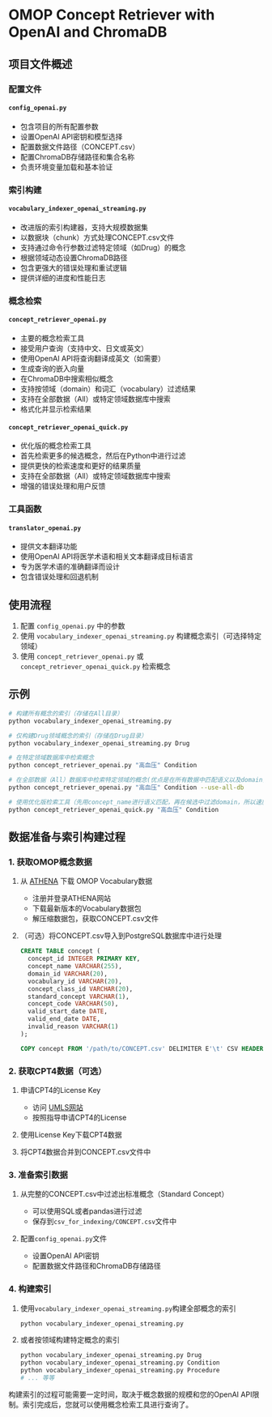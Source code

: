 # OMOP Concept Retriever with OpenAI and ChromaDB

## 项目文件概述

### 配置文件

#### `config_openai.py`
- 包含项目的所有配置参数
- 设置OpenAI API密钥和模型选择
- 配置数据文件路径（CONCEPT.csv）
- 配置ChromaDB存储路径和集合名称
- 负责环境变量加载和基本验证

### 索引构建

#### `vocabulary_indexer_openai_streaming.py`
- 改进版的索引构建器，支持大规模数据集
- 以数据块（chunk）方式处理CONCEPT.csv文件
- 支持通过命令行参数过滤特定领域（如Drug）的概念
- 根据领域动态设置ChromaDB路径
- 包含更强大的错误处理和重试逻辑
- 提供详细的进度和性能日志

### 概念检索

#### `concept_retriever_openai.py`
- 主要的概念检索工具
- 接受用户查询（支持中文、日文或英文）
- 使用OpenAI API将查询翻译成英文（如需要）
- 生成查询的嵌入向量
- 在ChromaDB中搜索相似概念
- 支持按领域（domain）和词汇（vocabulary）过滤结果
- 支持在全部数据（All）或特定领域数据库中搜索
- 格式化并显示检索结果

#### `concept_retriever_openai_quick.py`
- 优化版的概念检索工具
- 首先检索更多的候选概念，然后在Python中进行过滤
- 提供更快的检索速度和更好的结果质量
- 支持在全部数据（All）或特定领域数据库中搜索
- 增强的错误处理和用户反馈

### 工具函数

#### `translator_openai.py`
- 提供文本翻译功能
- 使用OpenAI API将医学术语和相关文本翻译成目标语言
- 专为医学术语的准确翻译而设计
- 包含错误处理和回退机制

## 使用流程

1. 配置 `config_openai.py` 中的参数
2. 使用 `vocabulary_indexer_openai_streaming.py` 构建概念索引（可选择特定领域）
3. 使用 `concept_retriever_openai.py` 或 `concept_retriever_openai_quick.py` 检索概念

## 示例

```bash
# 构建所有概念的索引（存储在All目录）
python vocabulary_indexer_openai_streaming.py

# 仅构建Drug领域概念的索引（存储在Drug目录）
python vocabulary_indexer_openai_streaming.py Drug

# 在特定领域数据库中检索概念
python concept_retriever_openai.py "高血压" Condition

# 在全部数据（All）数据库中检索特定领域的概念(优点是在所有数据中匹配语义以及domain，精度高。缺点是慢，一次查询都有可能在3分钟以上。)
python concept_retriever_openai.py "高血压" Condition --use-all-db

# 使用优化版检索工具（先用concept_name进行语义匹配，再在候选中过滤domain，所以速度快。缺点是如果使用`--use-all-db`，候选concept中包含不匹配的domain，导致匹配的domain没有在候选中出现，也就是结果会不准确）
python concept_retriever_openai_quick.py "高血压" Condition
```

## 数据准备与索引构建过程

### 1. 获取OMOP概念数据

1. 从 [ATHENA](https://athena.ohdsi.org/) 下载 OMOP Vocabulary数据
   - 注册并登录ATHENA网站
   - 下载最新版本的Vocabulary数据包
   - 解压缩数据包，获取CONCEPT.csv文件

2. （可选）将CONCEPT.csv导入到PostgreSQL数据库中进行处理
   ```sql
   CREATE TABLE concept (
     concept_id INTEGER PRIMARY KEY,
     concept_name VARCHAR(255),
     domain_id VARCHAR(20),
     vocabulary_id VARCHAR(20),
     concept_class_id VARCHAR(20),
     standard_concept VARCHAR(1),
     concept_code VARCHAR(50),
     valid_start_date DATE,
     valid_end_date DATE,
     invalid_reason VARCHAR(1)
   );
   
   COPY concept FROM '/path/to/CONCEPT.csv' DELIMITER E'\t' CSV HEADER;
   ```

### 2. 获取CPT4数据（可选）

1. 申请CPT4的License Key
   - 访问 [UMLS网站](https://uts.nlm.nih.gov/uts/login)
   - 按照指导申请CPT4的License

2. 使用License Key下载CPT4数据

3. 将CPT4数据合并到CONCEPT.csv文件中

### 3. 准备索引数据

1. 从完整的CONCEPT.csv中过滤出标准概念（Standard Concept）
   - 可以使用SQL或者pandas进行过滤
   - 保存到`csv_for_indexing/CONCEPT.csv`文件中

2. 配置`config_openai.py`文件
   - 设置OpenAI API密钥
   - 配置数据文件路径和ChromaDB存储路径

### 4. 构建索引

1. 使用`vocabulary_indexer_openai_streaming.py`构建全部概念的索引
   ```bash
   python vocabulary_indexer_openai_streaming.py
   ```

2. 或者按领域构建特定概念的索引
   ```bash
   python vocabulary_indexer_openai_streaming.py Drug
   python vocabulary_indexer_openai_streaming.py Condition
   python vocabulary_indexer_openai_streaming.py Procedure
   # ... 等等
   ```

构建索引的过程可能需要一定时间，取决于概念数据的规模和您的OpenAI API限制。索引完成后，您就可以使用概念检索工具进行查询了。
